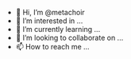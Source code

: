 - 👋 Hi, I’m @metachoir
- 👀 I’m interested in ...
- 🌱 I’m currently learning ...
- 💞️ I’m looking to collaborate on ...
- 📫 How to reach me ...

<!---
metachoir/metachoir is a ✨ special ✨ repository because its `README.md` (this file) appears on your GitHub profile.
You can click the Preview link to take a look at your changes.
--->
